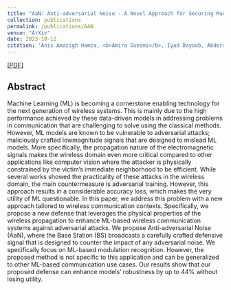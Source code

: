 ```yaml
---
title: "AaN: Anti-adversarial Noise - A Novel Approach for Securing Machine Learning-based Wireless Communication Systems"
collection: publications
permalink: /publications/AAN
venue: "ArXiv"
date: 2023-10-12
citation: 'Anis Amazigh Hamza, <b>Amira Guesmi</b>, Iyad Dayoub, Abderrahmane Amrouche, Ihsen Alouani'
---
```

[[PDF]]([(https://www.techrxiv.org/users/683139/articles/683220-aan-anti-adversarial-noise-a-novel-approach-for-securing-machine-learning-based-wireless-communication-systems)])


## Abstract
Machine Learning (ML) is becoming a cornerstone enabling technology for the next generation of wireless systems. This is mainly due to the high performance achieved by these data-driven models in addressing problems in communication that are challenging to solve using the classical methods. However, ML models are known to be vulnerable to adversarial attacks; maliciously crafted lowmagnitude signals that are designed to mislead ML models. More specifically, the propagation nature of the electromagnetic signals makes the wireless domain even more critical compared to other applications like computer vision where the attacker is physically constrained by the victim’s immediate neighborhood to be efficient. While several works showed the practicality of these attacks in the wireless domain, the main countermeasure is adversarial training. However, this approach results in a considerable accuracy loss, which makes the very utility of ML questionable. In this paper, we address this problem with a new approach tailored to wireless communication contexts. Specifically, we propose a new defense that leverages the physical properties of the wireless propagation to enhance ML-based wireless communication systems against adversarial attacks. We propose Anti-adversarial Noise (AaN), where the Base Station (BS) broadcasts a carefully crafted defensive signal that is designed to counter the impact of any adversarial noise. We specifically focus on ML-based modulation recognition. However, the proposed method is not specific to this application and can be generalized to other ML-based communication use cases. Our results show that our proposed defense can enhance models’ robustness by up to 44% without losing utility.
